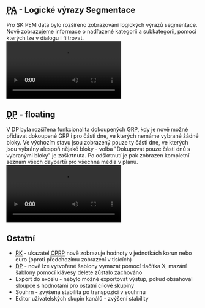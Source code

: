 ﻿---
categories: [fenix]
layout: fenix
---
## <abbr title="Post analýza">PA</abbr> - Logické výrazy Segmentace
Pro SK PEM data bylo rozšířeno zobrazování logických výrazů segmentace. Nově zobrazujeme informace o nadřazené kategorii a subkategorii, pomocí kterých lze v dialogu i filtrovat.
<video src="{{site.url}}/data/segmentace_SK.mp4" type="video/mp4" controls></video>

## <abbr title="Detailní plán">DP</abbr> - floating 
V DP byla rozšířena funkcionalita dokoupených GRP, kdy je nově možné přidávat dokoupené GRP i pro části dne, ve kterých nemáme vybrané žádné bloky. 
Ve výchozím stavu jsou zobrazený pouze ty části dne, ve kterých jsou vybrány alespoň nějaké bloky - volba "Dokupovat pouze části dnů s vybranými bloky" je zaškrtnuta.
Po odškrtnutí je pak zobrazen kompletní seznam všech daypartů pro všechna média v plánu.
<video src="{{site.url}}/data/DP_floating2.mp4" type="video/mp4" controls></video>

## Ostatní
<ul><li><abbr title="Reachové křivky">RK</abbr> - ukazatel <abbr title="Cost Per Reach Point">CPRP</abbr> nově zobrazuje hodnoty v jednotkách korun nebo euro (oproti předchozímu zobrazení v tisících)</li>
<li><abbr title="Detailní plán">DP</abbr> - nově lze vytvořené šablony vymazat pomocí tlačítka X, mazání šablony pomocí klávesy delete zůstalo zachováno</li>
<li>Export do excelu - nebylo možné exportovat výstup, pokud obsahoval sloupce s hodnotami pro ostatní cílové skupiny</li>
<li>Souhrn - zvýšena stabilita po transpozici v souhrnu</li>
<li>Editor uživatelských skupin kanálů - zvýšení stability</li></ul>
